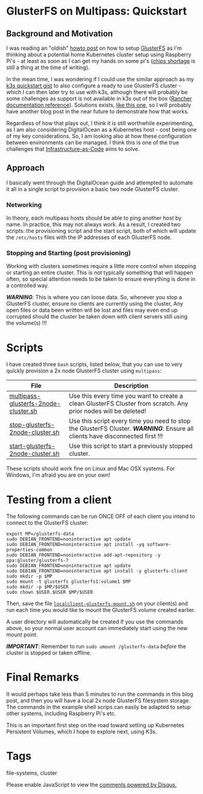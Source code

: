 # GlusterFS on Multipass: Quickstart

## Background and Motivation

I was reading an "oldish" [howto post](https://www.digitalocean.com/community/tutorials/how-to-create-a-redundant-storage-pool-using-glusterfs-on-ubuntu-18-04) on how to setup [GlusterFS](https://www.gluster.org/) as I'm thinking about a potential home Kubernetes cluster setup using Raspberry Pi's - at least as soon as I can get my hands on some pi's ([chips shortage](https://en.wikipedia.org/wiki/2020%E2%80%93present_global_chip_shortage) is still a thing at the time of writing).

In the mean time, I was wondering if I could use the similar approach as my [k3s quickstart gist](https://gist.github.com/nicc777/0f620c9eb2958f58173224f29b23a2ff) to also configure a ready to use GlusterFS cluster - which I can then later try to use with k3s, although there will probably be some challenges as support is not available in k3s out of the box ([Rancher documentation reference](https://rancher.com/docs/k3s/latest/en/storage/)). Solutions exists, [like this one](https://community.hetzner.com/tutorials/k3s-glusterfs-loadbalancer), so I will probably have another blog post in the near future to demonstrate how that works.

Regardless of how that plays out, I think it is still worthwhile experimenting, as I am also considering DigitalOcean as a Kubernetes host - cost being one of my key considerations. So, I am looking also at how these configuration between environments can be managed. I think this is one of the true challenges that [Infrastructure-as-Code](https://en.wikipedia.org/wiki/Infrastructure_as_code) aims to solve.

## Approach

I basically went through the DigitalOcean guide and attempted to automate it all in a single script to provision a basic two node GlusterFS cluster.

### Networking

In theory, each multipass hosts should be able to ping another host by name. In practice, this may not always work. As a result, I created two scripts: the provisioning script and the start script, both of which will update the `/etc/hosts` files with the IP addresses of each GlusterFS node.

### Stopping and Starting (post provisioning)

Working with clusters sometimes require a little more control when stopping or starting an entire cluster. This is not typically something that will happen often, so special attention needs to be taken to ensure everything is done in a controlled way.

_**WARNING**_: This is where you can loose data. So, whenever you stop a GlusterFS cluster, ensure no clients are currently using the cluster, Any open files or data been written will be lost and files may even end up corrupted should the cluster be taken down with client servers still using the volume(s) !!!

# Scripts

I have created three `bash` scripts, listed below, that you can use to very quickly provision a 2x node GlusterFS cluster using `multipass`:

| File                                                                                                                                                                                                  | Description                                                                                                                      |
|-------------------------------------------------------------------------------------------------------------------------------------------------------------------------------------------------------|----------------------------------------------------------------------------------------------------------------------------------|
| [multipass-glusterfs-2node-cluster.sh](https://gist.githubusercontent.com/nicc777/6a033865aaa0e546aa3e702d2ba21dcd/raw/e692ba0d48e0940fcd7659f599d91720eca8d6c6/multipass-glusterfs-2node-cluster.sh) | Use this every time you want to create a clean GlusterFS Cluster from scratch. Any prior nodes will be deleted!                  |
| [stop-glusterfs-2node-cluster.sh](https://gist.githubusercontent.com/nicc777/6a033865aaa0e546aa3e702d2ba21dcd/raw/e692ba0d48e0940fcd7659f599d91720eca8d6c6/stop-glusterfs-2node-cluster.sh)           | Use this script every time you need to stop the GlusterFS Cluster. _**WARNING**_: Ensure all clients have disconnected first !!! |
| [start-glusterfs-2node-cluster.sh](https://gist.githubusercontent.com/nicc777/6a033865aaa0e546aa3e702d2ba21dcd/raw/e692ba0d48e0940fcd7659f599d91720eca8d6c6/start-glusterfs-2node-cluster.sh)         | Use this script to start a previously stopped cluster.                                                                           |

These scripts should work fine on Linux and Mac OSX systems. For Windows, I'm afraid you are on your own!

# Testing from a client

The following commands can be run ONCE OFF of each client you intend to connect to the GlusterFS cluster:

```shell
export MP=/glusterfs-data
sudo DEBIAN_FRONTEND=noninteractive apt update
sudo DEBIAN_FRONTEND=noninteractive apt install -yq software-properties-common
sudo DEBIAN_FRONTEND=noninteractive add-apt-repository -y ppa:gluster/glusterfs-7
sudo DEBIAN_FRONTEND=noninteractive apt update
sudo DEBIAN_FRONTEND=noninteractive apt install -y glusterfs-client
sudo mkdir -p $MP
sudo mount -t glusterfs glusterfs1:volume1 $MP
sudo mkdir -p $MP/$USER
sudo chown $USER.$USER $MP/$USER
```

Then, save the file [`localclient-glusterfs-mount.sh`](https://gist.githubusercontent.com/nicc777/6a033865aaa0e546aa3e702d2ba21dcd/raw/6fbadad7f140e91b3e59ac63b8d24558a89e6fa5/localclient-glusterfs-mount.sh) on your client(s) and run each time you would like to mount the GlusterFS volume created earlier.

A user directory will automatically be created if you use the commands above, so your normal user account can immediately start using the new mount point.

_**IMPORTANT**_: Remember to run `sudo umount /glusterfs-data` _before_ the cluster is stopped or taken offline.

# Final Remarks

It would perhaps take less than 5 minutes to run the commands in this blog post, and then you will have a local 2x node GlusterFS filesystem storage. The commands in the example shell scrips can easily be adapted to setup other systems, including Raspberry Pi's etc.

This is an important first step on the road toward setting up Kubernetes Persistent Volumes, which I hope to explore next, using K3s.

# Tags

file-systems, cluster

<div id="disqus_thread"></div>
<script>
    /**
    *  RECOMMENDED CONFIGURATION VARIABLES: EDIT AND UNCOMMENT THE SECTION BELOW TO INSERT DYNAMIC VALUES FROM YOUR PLATFORM OR CMS.
    *  LEARN WHY DEFINING THESE VARIABLES IS IMPORTANT: https://disqus.com/admin/universalcode/#configuration-variables    */
    /*
    var disqus_config = function () {
    this.page.url = PAGE_URL;  // Replace PAGE_URL with your page's canonical URL variable
    this.page.identifier = PAGE_IDENTIFIER; // Replace PAGE_IDENTIFIER with your page's unique identifier variable
    };
    */
    (function() { // DON'T EDIT BELOW THIS LINE
    var d = document, s = d.createElement('script');
    s.src = 'https://nicc777.disqus.com/embed.js';
    s.setAttribute('data-timestamp', +new Date());
    (d.head || d.body).appendChild(s);
    })();
</script>
<noscript>Please enable JavaScript to view the <a href="https://disqus.com/?ref_noscript">comments powered by Disqus.</a></noscript>
